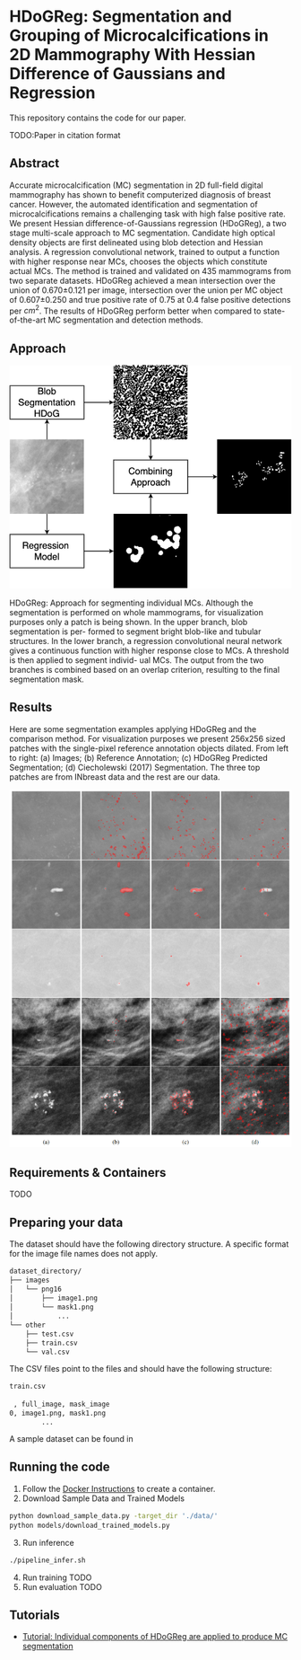 # HDoGReg: Segmentation and Grouping of Microcalcifications in 2D Mammography With Hessian Difference of Gaussians and Regression

This repository contains the code for our paper.

TODO:Paper in citation format


## Abstract

Accurate microcalcification (MC) segmentation in 2D full-field digital mammography has shown to benefit computerized diagnosis of breast cancer. However, the automated identification and segmentation of microcalcifications remains a challenging task with high false positive rate. We present Hessian difference-of-Gaussians regression (HDoGReg), a two stage multi-scale approach to MC segmentation. Candidate high optical density objects are first delineated using blob detection and Hessian analysis. A regression convolutional network, trained  to output a function with higher response near MCs, chooses the objects which constitute actual MCs. The method is trained and validated on 435 mammograms from two separate datasets. HDoGReg achieved a mean intersection over the union of 0.670$\pm$0.121 per image, intersection over the union per MC object of 0.607$\pm$0.250 and true positive rate of 0.75 at 0.4 false positive detections per $cm^2$. The results of HDoGReg perform better when compared to state-of-the-art MC segmentation and detection methods.

## Approach

![HDoGReg: Approach for segmenting individual microcalcifications.](https://github.com/cmarasinou/HDoGReg/blob/master/documentation/figures/SegmentationPipeline.png)

HDoGReg: Approach for segmenting individual MCs. Although the segmentation is performed on whole mammograms, for visualization purposes only a patch is being shown. In the upper branch, blob segmentation is per- formed to segment bright blob-like and tubular structures. In the lower branch, a regression convolutional neural network gives a continuous function with higher response close to MCs. A threshold is then applied to segment individ- ual MCs. The output from the two branches is combined based on an overlap criterion, resulting to the final segmentation mask.

## Results

Here are some segmentation examples applying HDoGReg and the comparison method. For visualization purposes we present 256x256 sized patches with the single-pixel
reference annotation objects dilated. From left to right: (a) Images; (b) Reference Annotation; (c) HDoGReg Predicted Segmentation; (d) Ciecholewski (2017)
Segmentation. The three top patches are from INbreast data and the rest are our data.

![Segmentation Examples](https://github.com/cmarasinou/HDoGReg/blob/master/documentation/figures/ResultExamples.png)


## Requirements & Containers

TODO

## Preparing your data

The dataset should have the following directory structure. A specific format for the image file names does not apply. 

```
dataset_directory/
├── images
│   └── png16
│       ├── image1.png
│       └── mask1.png
│           ...
└── other
    ├── test.csv
    ├── train.csv
    └── val.csv
```

The CSV files point to the files and should have the following structure:

```
train.csv

 , full_image, mask_image
0, image1.png, mask1.png 
        ...
```

A sample dataset can be found in 

## Running the code

1. Follow the [Docker Instructions](https://github.com/cmarasinou/HDoGReg/blob/master/docker/README.md) to create a container.
2. Download Sample Data and Trained Models
```bash
python download_sample_data.py -target_dir './data/'
python models/download_trained_models.py
```
3. Run inference
```bash
./pipeline_infer.sh
```
4. Run training
TODO
5. Run evaluation
TODO

## Tutorials

- [Tutorial: Individual components of HDoGReg are applied to produce MC segmentation](https://github.com/cmarasinou/HDoGReg/blob/master/notebooks/microcalcification-segmentation-tutorial.ipynb)
